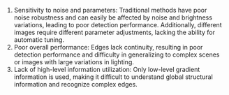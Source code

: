 1. Sensitivity to noise and parameters: Traditional methods have poor noise robustness and can easily be affected by noise and brightness variations, leading to poor detection performance. Additionally, different images require different parameter adjustments, lacking the ability for automatic tuning.
2. Poor overall performance: Edges lack continuity, resulting in poor detection performance and difficulty in generalizing to complex scenes or images with large variations in lighting.
3. Lack of high-level information utilization: Only low-level gradient information is used, making it difficult to understand global structural information and recognize complex edges.
